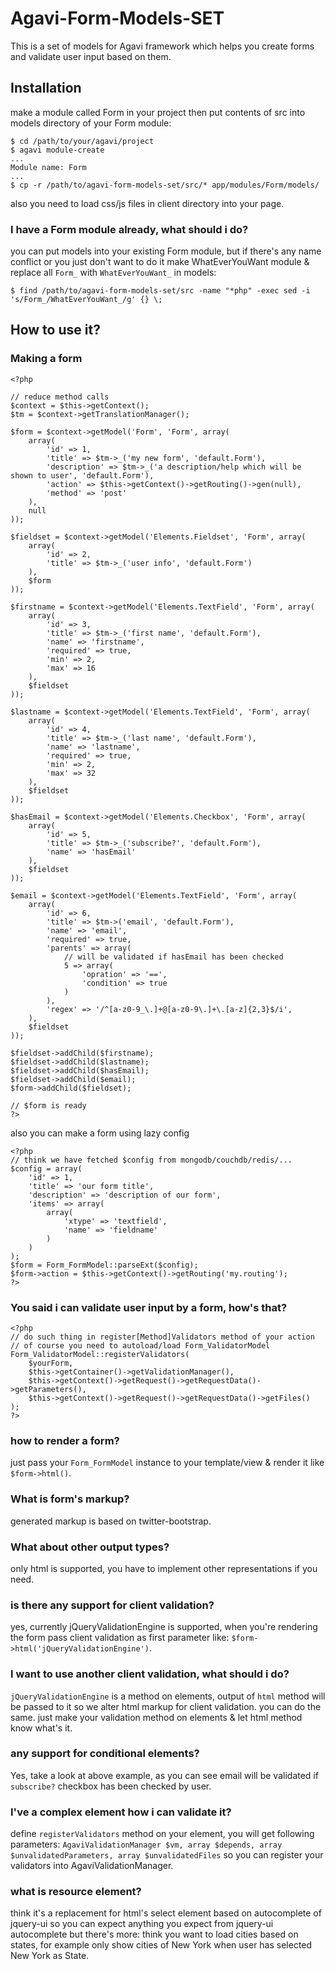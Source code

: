 Agavi-Form-Models-SET
====================

This is a set of models for Agavi framework which helps you create forms and validate user input based on them.

Installation
------------

make a module called Form in your project then put contents of src into models directory of your Form module:

	$ cd /path/to/your/agavi/project
	$ agavi module-create
	...
	Module name: Form
	...
	$ cp -r /path/to/agavi-form-models-set/src/* app/modules/Form/models/

also you need to load css/js files in client directory into your page.

### I have a Form module already, what should i do?

you can put models into your existing Form module, but if there's any name conflict or you just don't want to do it make WhatEverYouWant module & replace all `Form_` with `WhatEverYouWant_` in models:

	$ find /path/to/agavi-form-models-set/src -name "*php" -exec sed -i 's/Form_/WhatEverYouWant_/g' {} \;


How to use it?
--------------

### Making a form

	<?php

	// reduce method calls
	$context = $this->getContext();
	$tm = $context->getTranslationManager();

	$form = $context->getModel('Form', 'Form', array(
		array(
			'id' => 1,
			'title' => $tm->_('my new form', 'default.Form'),
			'description' => $tm->_('a description/help which will be shown to user', 'default.Form'),
			'action' => $this->getContext()->getRouting()->gen(null),
			'method' => 'post'
		),
		null
	));

	$fieldset = $context->getModel('Elements.Fieldset', 'Form', array(
		array(
			'id' => 2,
			'title' => $tm->_('user info', 'default.Form')
		),
		$form
	));

	$firstname = $context->getModel('Elements.TextField', 'Form', array(
		array(
			'id' => 3,
			'title' => $tm->_('first name', 'default.Form'),
			'name' => 'firstname',
			'required' => true,
			'min' => 2,
			'max' => 16
		),
		$fieldset
	));

	$lastname = $context->getModel('Elements.TextField', 'Form', array(
		array(
			'id' => 4,
			'title' => $tm->_('last name', 'default.Form'),
			'name' => 'lastname',
			'required' => true,
			'min' => 2,
			'max' => 32
		),
		$fieldset
	));

	$hasEmail = $context->getModel('Elements.Checkbox', 'Form', array(
		array(
			'id' => 5,
			'title' => $tm->_('subscribe?', 'default.Form'),
			'name' => 'hasEmail'
		),
		$fieldset
	));

	$email = $context->getModel('Elements.TextField', 'Form', array(
		array(
			'id' => 6,
			'title' => $tm->('email', 'default.Form'),
			'name' => 'email',
			'required' => true,
			'parents' => array(
				// will be validated if hasEmail has been checked
				5 => array(
					'opration' => '==',
					'condition' => true
				)
			),
			'regex' => '/^[a-z0-9_\.]+@[a-z0-9\.]+\.[a-z]{2,3}$/i',
		),
		$fieldset
	));

	$fieldset->addChild($firstname);
	$fieldset->addChild($lastname);
	$fieldset->addChild($hasEmail);
	$fieldset->addChild($email);
	$form->addChild($fieldset);

	// $form is ready
	?>

also you can make a form using lazy config

	<?php
	// think we have fetched $config from mongodb/couchdb/redis/...
	$config = array(
		'id' => 1,
		'title' => 'our form title',
		'description' => 'description of our form',
		'items' => array(
			array(
				'xtype' => 'textfield',
				'name' => 'fieldname'
			)
		)
	);
	$form = Form_FormModel::parseExt($config);
	$form->action = $this->getContext()->getRouting('my.routing');
	?>

### You said i can validate user input by a form, how's that?

	<?php
	// do such thing in register[Method]Validators method of your action
	// of course you need to autoload/load Form_ValidatorModel
	Form_ValidatorModel::registerValidators(
		$yourForm,
		$this->getContainer()->getValidationManager(),
		$this->getContext()->getRequest()->getRequestData()->getParameters(),
		$this->getContext()->getRequest()->getRequestData()->getFiles()
	);
	?>

### how to render a form?
just pass your `Form_FormModel` instance to your template/view & render it like `$form->html()`.

### What is form's markup?
generated markup is based on twitter-bootstrap.

### What about other output types?
only html is supported, you have to implement other representations if you need.

### is there any support for client validation?
yes, currently jQueryValidationEngine is supported, when you're rendering the form pass client validation as first parameter like: `$form->html('jQueryValidationEngine')`.

### I want to use another client validation, what should i do?
`jQueryValidationEngine` is a method on elements, output of `html` method will be passed to it so we alter html markup for client validation. you can do the same. just make your validation method on elements & let html method know what's it.

### any support for conditional elements?
Yes, take a look at above example, as you can see email will be validated if `subscribe?` checkbox has been checked by user.

### I've a complex element how i can validate it?
define `registerValidators` method on your element, you will get following parameters: `AgaviValidationManager $vm, array $depends, array $unvalidatedParameters, array $unvalidatedFiles` so you can register your validators into AgaviValidationManager.

### what is resource element?
think it's a replacement for html's select element based on autocomplete of jquery-ui so you can expect anything you expect from jquery-ui autocomplete but there's more: think you want to load cities based on states, for example only show cities of New York when user has selected New York as State.
